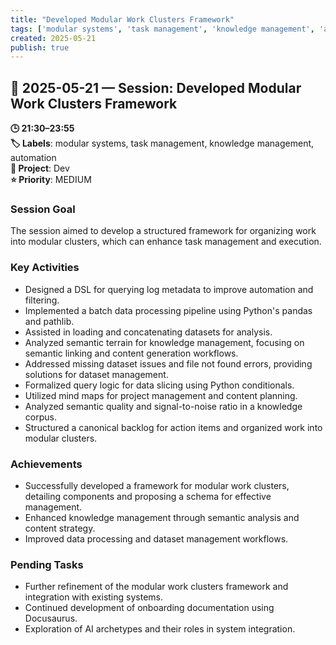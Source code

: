 ```yaml
---
title: "Developed Modular Work Clusters Framework"
tags: ['modular systems', 'task management', 'knowledge management', 'automation']
created: 2025-05-21
publish: true
---
```


## 📅 2025-05-21 — Session: Developed Modular Work Clusters Framework

**🕒 21:30–23:55**  
**🏷️ Labels**: modular systems, task management, knowledge management, automation  
**📂 Project**: Dev  
**⭐ Priority**: MEDIUM  


### Session Goal
The session aimed to develop a structured framework for organizing work into modular clusters, which can enhance task management and execution.

### Key Activities
- Designed a DSL for querying log metadata to improve automation and filtering.
- Implemented a batch data processing pipeline using Python's pandas and pathlib.
- Assisted in loading and concatenating datasets for analysis.
- Analyzed semantic terrain for knowledge management, focusing on semantic linking and content generation workflows.
- Addressed missing dataset issues and file not found errors, providing solutions for dataset management.
- Formalized query logic for data slicing using Python conditionals.
- Utilized mind maps for project management and content planning.
- Analyzed semantic quality and signal-to-noise ratio in a knowledge corpus.
- Structured a canonical backlog for action items and organized work into modular clusters.

### Achievements
- Successfully developed a framework for modular work clusters, detailing components and proposing a schema for effective management.
- Enhanced knowledge management through semantic analysis and content strategy.
- Improved data processing and dataset management workflows.

### Pending Tasks
- Further refinement of the modular work clusters framework and integration with existing systems.
- Continued development of onboarding documentation using Docusaurus.
- Exploration of AI archetypes and their roles in system integration.

